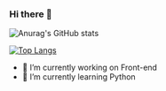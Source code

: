 ### Hi there 👋

![Anurag's GitHub stats](https://github-readme-stats.vercel.app/api?username=FelipeDevMelo&show_icons=true&theme=radical&rank_icon=github)


[![Top Langs](https://github-readme-stats.vercel.app/api/top-langs/?username=FelipeDevMelo&layout=compact)](https://github.com/anuraghazra/github-readme-stats)

- 🔭 I’m currently working on Front-end
- 🌱 I’m currently learning Python

